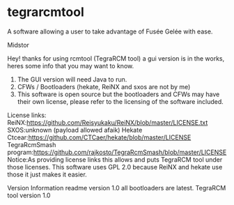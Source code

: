 # tegrarcmtool
A software allowing a user to take advantage of Fusée Gelée with ease.

Midstor

Hey! thanks for using rcmtool (TegraRCM tool) a gui version is in the works, heres some info that you may want to know.
1. The GUI version will need Java to run.
2. CFWs / Bootloaders (hekate, ReiNX and sxos are not by me)
3. This software is open source but the bootloaders and CFWs may have their own license, please refer to the licensing of the software included.

License links:
ReiNX:https://github.com/Reisyukaku/ReiNX/blob/master/LICENSE.txt
SXOS:unknown (payload allowed afaik)
Hekate Ctcear:https://github.com/CTCaer/hekate/blob/master/LICENSE
TegraRcmSmash program:https://github.com/rajkosto/TegraRcmSmash/blob/master/LICENSE
Notice:As providing license links this allows and puts TegraRCM tool under those licenses. This software uses GPL 2.0 because ReiNX and hekate use those
it just makes it easier.


Version Information
readme version 1.0
all bootloaders are latest.
TegraRCM tool version 1.0
